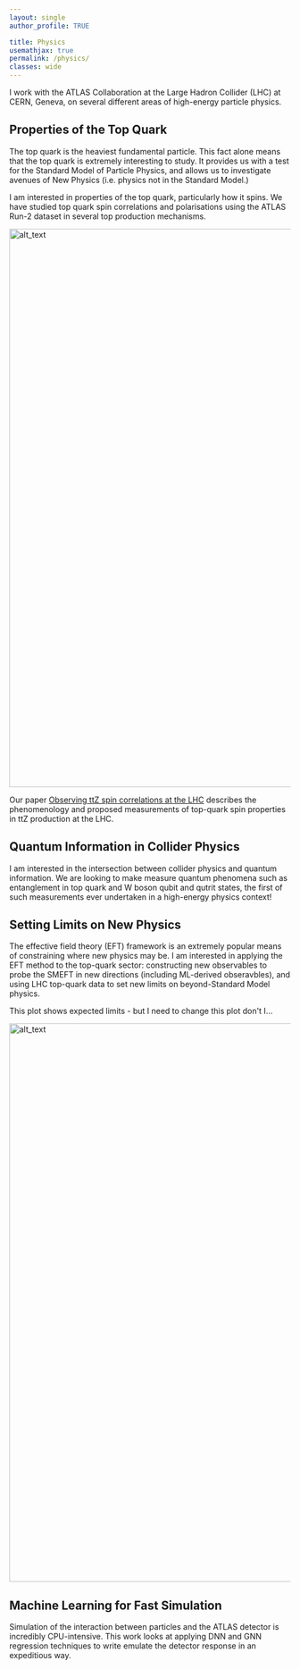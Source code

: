 ```yaml
---
layout: single
author_profile: TRUE

title: Physics
usemathjax: true
permalink: /physics/
classes: wide
---
```

<!-- ---
defaults:
  # _pages
  - scope:
      path: ""
      type: pages
    values:
      layout: double
      author_profile: TRUE

title: Physics
usemathjax: true
permalink: /physics/
--- -->



<!-- # Physics  -->

I work with the ATLAS Collaboration at the Large Hadron Collider (LHC) at CERN,
Geneva, on several different areas of high-energy particle physics.

## Properties of the Top Quark
The top quark is the heaviest fundamental particle. This fact alone means that
the top quark is extremely interesting to study. It provides us with a test for
the Standard Model of Particle Physics, and allows us to investigate
avenues of New Physics (i.e. physics not in the Standard Model.)

I am interested in properties of the top quark, particularly how it spins. We
have studied top quark spin correlations and polarisations using the ATLAS Run-2
dataset in several top production mechanisms. 

<img alt="alt_text" width="1000px"
src="https://user-images.githubusercontent.com/68130081/241943301-9f1e5fe1-2c52-4817-a2d9-df390f6d0033.png"
/>

Our paper [Observing ttZ spin correlations at the
LHC](https://link.springer.com/article/10.1140/epjc/s10052-021-09605-8)
describes the phenomenology and proposed measurements of top-quark spin
properties in ttZ production at the LHC. 


## Quantum Information in Collider Physics
I am interested in the intersection between collider physics and quantum
information. We are looking to make measure quantum phenomena such as
entanglement in top quark and W boson qubit and qutrit states, the first of such
measurements ever undertaken in a high-energy physics context!

## Setting Limits on New Physics 
The effective field theory (EFT) framework is an extremely popular means of
constraining where new physics may be. I am interested in applying the EFT method
to the top-quark sector: constructing new observables to probe the SMEFT in new
directions (including ML-derived obseravbles), and using LHC top-quark data to
set new limits on beyond-Standard Model physics. 

This plot shows expected limits - but I need to change this plot don't I...

<img alt="alt_text" width="1000px"
src="https://user-images.githubusercontent.com/68130081/241943412-eb391327-8327-444b-8971-d8c0ed8aa86d.png"
/>


## Machine Learning for Fast Simulation
Simulation of the interaction between particles and the ATLAS detector is
incredibly CPU-intensive. This work looks at applying DNN and GNN regression
techniques to write emulate the detector response in an expeditious way. 

